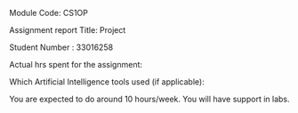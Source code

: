 Module Code: CS1OP

Assignment report Title: Project

Student Number : 33016258

Actual hrs spent for the assignment:

Which Artificial Intelligence tools used (if applicable):

You are expected to do around 10 hours/week. You will have support in labs.